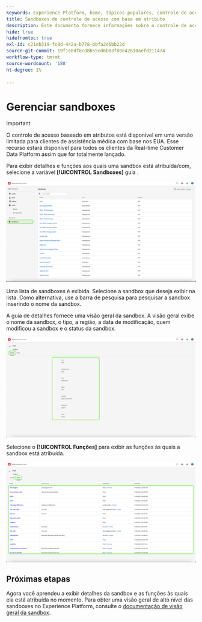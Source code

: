 ```yaml
---
keywords: Experience Platform, home, tópicos populares, controle de acesso, controle de acesso baseado em atributos, ABAC
title: Sandboxes de controle de acesso com base em atributo
description: Este documento fornece informações sobre o controle de acesso baseado em atributos no Adobe Experience Platform
hide: true
hidefromtoc: true
exl-id: c21eb319-fc0d-442a-b778-bbfa2d6bb22d
source-git-commit: 19f1e8df8cd8b55ed6b03f80e42810aefd211474
workflow-type: tm+mt
source-wordcount: '188'
ht-degree: 1%

---
```


# Gerenciar sandboxes

>[!IMPORTANT]
>
>O controle de acesso baseado em atributos está disponível em uma versão limitada para clientes de assistência médica com base nos EUA. Esse recurso estará disponível para todos os clientes da Real-time Customer Data Platform assim que for totalmente lançado.

Para exibir detalhes e funções aos quais uma sandbox está atribuída/com, selecione a variável **[!UICONTROL Sandboxes]** guia .

![flac-sandboxes-tab](../../images/flac-ui/flac-sandboxes-tab.png)

Uma lista de sandboxes é exibida. Selecione a sandbox que deseja exibir na lista. Como alternativa, use a barra de pesquisa para pesquisar a sandbox inserindo o nome da sandbox.

A guia de detalhes fornece uma visão geral da sandbox. A visão geral exibe o nome da sandbox, o tipo, a região, a data de modificação, quem modificou a sandbox e o status da sandbox.

![flac-sandboxes-details](../../images/flac-ui/flac-sandboxes-details.png)

Selecione o **[!UICONTROL Funções]** para exibir as funções às quais a sandbox está atribuída.

![flac-sandboxes-funções](../../images/flac-ui/flac-sandboxes-roles.png)

## Próximas etapas

Agora você aprendeu a exibir detalhes da sandbox e as funções às quais ela está atribuída no momento. Para obter uma visão geral de alto nível das sandboxes no Experience Platform, consulte o [documentação de visão geral da sandbox](../../sanboxes/../ui/overview.md).
